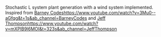 Stochastic L system plant generation with a wind system implemented.
Inspired from [Barney Codes](https://www.youtube.com/watch?v=3Mu0--aGfqg&t=1s&ab_channel=BarneyCodes)https://www.youtube.com/watch?v=3Mu0--aGfqg&t=1s&ab_channel=BarneyCodes and [Jeff Thompson](https://www.youtube.com/watch?v=mXPlB9l6MOI&t=323s&ab_channel=JeffThompson)https://www.youtube.com/watch?v=mXPlB9l6MOI&t=323s&ab_channel=JeffThompson
